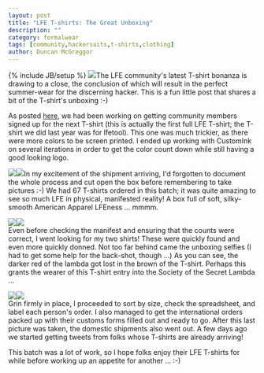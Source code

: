 ```yaml
---
layout: post
title: "LFE T-shirts: The Great Unboxing"
description: ""
category: formalwear
tags: [community,hackersuits,t-shirts,clothing]
author: Duncan McGreggor
---
```

{% include JB/setup %}
<a href="/assets/images/posts/t-shirt2-unbox-1.jpg"><img class="right thumb" src="/assets/images/posts/t-shirt2-unbox-1.jpg" /></a>The LFE community's latest T-shirt bonanza is drawing to a close, the conclusion of which will result in the perfect summer-wear for the discerning hacker. This is a fun little post that shares a bit of the T-shirt's unboxing :-)

As posted <a href="/formalwear/2015/03/20/1256-new-lfe-t-shirt/">here</a>,
we had been working on getting community members signed up for the next T-shirt
(this is actually the first full LFE T-shirt; the T-shirt we did last year was
for lfetool). This one was much trickier, as there were more colors to be
screen printed. I ended up working with CustomInk on several iterations in order
to get the color count down while still having a good looking logo.

<a href="/assets/images/posts/t-shirt2-unbox-2.jpg"><img class="left tiny" src="/assets/images/posts/t-shirt2-unbox-2.jpg" /></a><a href="/assets/images/posts/t-shirt2-unbox-3.jpg"><img class="right tiny" src="/assets/images/posts/t-shirt2-unbox-3.jpg" /></a>In
my excitement of the shipment arriving, I'd forgotten to
document the whole process and cut open the box before remembering to take
pictures :-) We had 67 T-shirts ordered in this batch; it was quite amazing to
see so much LFE in physical, manifested reality! A box full of soft,
silky-smooth American Apparel LFEness ... mmmm.

<a href="/assets/images/posts/t-shirt2-unbox-4.jpg"><img class="left thumb" src="/assets/images/posts/t-shirt2-unbox-4.jpg" /></a><a href="/assets/images/posts/t-shirt2-unbox-5.jpg"><img class="right thumb" src="/assets/images/posts/t-shirt2-unbox-5.jpg" /></a><br />Even
before checking the manifest and ensuring that the counts were correct, I went
looking for my two shirts! These were quickly found and even more quickly
donned. Not too far behind came the unboxing selfies (I had to get some help
for the back-shot, though ...) As you can see, the darker red of the lambda got
lost in the brown of the T-shirt. Perhaps this grants the wearer of this
T-shirt entry into the Society of the Secret Lambda ...

<a href="/assets/images/posts/t-shirt2-unbox-6.jpg"><img class="left thumb" src="/assets/images/posts/t-shirt2-unbox-6.jpg" /></a><a href="/assets/images/posts/t-shirt2-unbox-7.jpg"><img class="right thumb" src="/assets/images/posts/t-shirt2-unbox-7.jpg" /></a><br />Grin
firmly in place, I proceeded to sort by size, check the spreadsheet, and label
each person's order. I also managed to get the international orders packed up
with their customs forms filled out and ready to go. After this last picture
was taken, the domestic shipments also went out. A few days ago we started
getting tweets from folks whose T-shirts are already arriving!

This batch was a lot of work, so I hope folks enjoy their LFE T-shirts for
while before working up an appetite for another ... :-)
